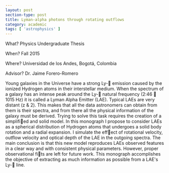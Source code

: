 ```yaml
---
layout: post
section-type: post
title: Lyman-alpha photons through rotating outflows
category: academic
tags: [ 'astrophysics' ]
---
```


What? Physics Undergraduate Thesis

When? Fall 2015

Where? Universidad de los Andes, Bogotá, Colombia

Advisor? Dr. Jaime Forero-Romero


Young galaxies in the Universe have a strong Ly- emission caused by the ionized Hydrogen atoms in their interstellar medium. When the spectrum of a galaxy has an intense peak around the Ly- natural frequency (2:46  1015 Hz) it is called a
Lyman Alpha Emitter (LAE). Typical LAEs are very distant (z & 2). This makes that all the data astronomers can obtain from them is their spectra, and from there all the physical information of the galaxy must be derived. Trying to solve this task
requires the creation of a simplified and solid model. In this monograph I propose to consider LAEs as a spherical distribution of Hydrogen atoms that undergoes a solid body rotation and a radial expansion. I simulate the effect of rotational velocity, outflow velocity and optical depth of the LAE in the outgoing spectra. The main conclusion is that this new model reproduces LAEs observed features in a clear way and with consistent physical parameters. However, proper observational fits are left for future work. This monograph accomplishes the objective of extracting as much information as possible from a LAE's Ly- line.
